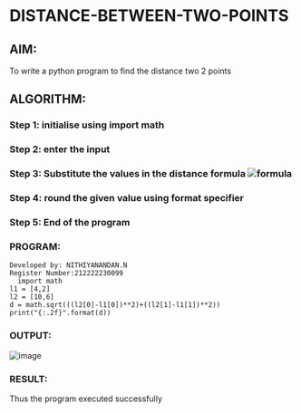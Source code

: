 # DISTANCE-BETWEEN-TWO-POINTS

## AIM:
To write a python program to find the distance two 2 points
## ALGORITHM:
### Step 1: initialise using import math
### Step 2: enter the input
### Step 3: Substitute the values in the distance formula  ![formula](/formula.JPG)
### Step 4: round the given value using format specifier
### Step 5: End of the program
### PROGRAM:
```
Developed by: NITHIYANANDAN.N
Register Number:212222230099
  import math 
l1 = [4,2]
l2 = [10,6]
d = math.sqrt(((l2[0]-l1[0])**2)+((l2[1]-l1[1])**2))
print("{:.2f}".format(d))
```


### OUTPUT:
![image](https://github.com/NITHIYANANDAN278/DISTANCE-BETWEEN-TWO-POINTS/assets/121784636/4906b6cb-29da-4649-a60f-e4b1b6bbd346)




### RESULT:
Thus the program executed successfully
